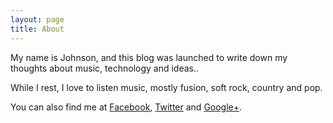 ```yaml
---
layout: page
title: About
---
```

My name is Johnson, and this blog was launched to write down my thoughts about music, technology and ideas..

While I rest, I love to listen music, mostly fusion, soft rock, country and pop.

You can also find me at [Facebook](https://facebook.com/jkmangang), [Twitter](https://twitter.com/jonhatesjohn) and [Google+](https://plus.google.com/106866155086123010309).

